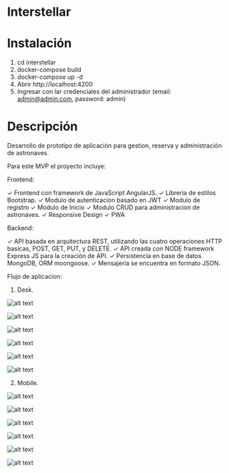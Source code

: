 # Interstellar

# Instalación

1. cd interstellar
2. docker-compose build
3. docker-compose up -d
4. Abrir http://localhost:4200
5. Ingresar con lar credenciales del administrador (email: admin@admin.com, password: admin)

# Descripción

Desarrollo de prototipo de aplicación para gestion, reserva y administración de astronaves.

Para este MVP el proyecto incluye:

Frontend:

✓ Frontend con framework de JavaScript AngularJS.
✓ Libreria de estilos Bootstrap.
✓ Modulo de autenticacion basado en JWT
✓ Modulo de registro
✓ Modulo de Inicio
✓ Modulo CRUD para administracion de astronaves.
✓ Responsive Design
✓ PWA

Backend:

✓ API basada en arquitectura REST, utilizando las cuatro operaciones HTTP basicas, POST, GET, PUT, y DELETE.
✓ API creada con NODE framework Express JS para la creación de API.
✓ Persistencia en base de datos MongoDB, ORM moongoose.
✓ Mensajería se encuentra en formato JSON.

Flujo de aplicacion:

1. Desk.

![alt text](https://github.com/fperaza7/interstellar/blob/main/example-images/image1.png?raw=true)

![alt text](https://github.com/fperaza7/interstellar/blob/main/example-images/image2.png?raw=true)

![alt text](https://github.com/fperaza7/interstellar/blob/main/example-images/image3.png?raw=true)

![alt text](https://github.com/fperaza7/interstellar/blob/main/example-images/image4.png?raw=true)

![alt text](https://github.com/fperaza7/interstellar/blob/main/example-images/image5.png?raw=true)

![alt text](https://github.com/fperaza7/interstellar/blob/main/example-images/image6.png?raw=true)

2. Mobile.

![alt text](https://github.com/fperaza7/interstellar/blob/main/example-images/image6.png?raw=true)

![alt text](https://github.com/fperaza7/interstellar/blob/main/example-images/image7.png?raw=true)

![alt text](https://github.com/fperaza7/interstellar/blob/main/example-images/image8.png?raw=true)

![alt text](https://github.com/fperaza7/interstellar/blob/main/example-images/image9.png?raw=true)

![alt text](https://github.com/fperaza7/interstellar/blob/main/example-images/image10.png?raw=true)

![alt text](https://github.com/fperaza7/interstellar/blob/main/example-images/image11.png?raw=true)
